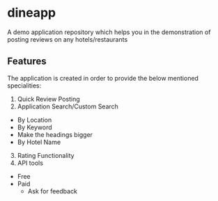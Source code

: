 # dineapp
A demo application repository which helps you in the demonstration of posting reviews on any hotels/restaurants
## Features
The application is created in order to provide the below mentioned specialities:
 1. Quick Review Posting
 2. Application Search/Custom Search
  * By Location
  * By Keyword
   * Make the headings bigger
  * By Hotel Name
 3. Rating Functionality
 4. API tools
  * Free
  * Paid
    * Ask for feedback
  
 
  
